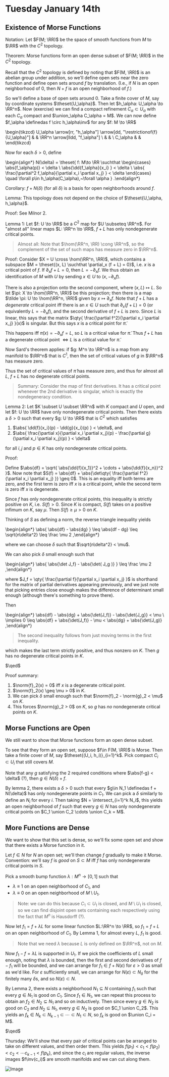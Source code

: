 # Tuesday January 14th

## Existence of Morse Functions

Notation:
Let $F(M; \RR)$ be the space of smooth functions from $M$ to $\RR$ with the $C^2$ topology.

Theorem:
Morse functions form an open dense subset of $F(M; \RR)$ in the $C^2$ topology.

Recall that the $C^2$ topology is defined by noting that $F(M, \RR)$ is an abelian group under addition, so we'll define open sets near the zero function and define open sets around $f$ by translation.
(I.e., if $N$ is an open neighborhood of 0, then $N+f$ is an open neighborhood of $f$.)

So we'll define a base of open sets around 0.
Take a finite cover of $M$, say by coordinate systems $\theset{U_\alpha}$.
Then let $h_\alpha: U_\alpha \to \RR^n$.
Now (exercise) we can find a compact refinement $C_\alpha \subset U_\alpha$ with each $C_\alpha$ compact and $\union_\alpha C_\alpha = M$.
We can now define $f_\alpha \definedas f \circ h_\alpha\inv$ for any $f: M \to \RR$

\begin{tikzcd}
U_\alpha \arrow[rr, "h_\alpha"] \arrow[dd, "\restrictionof{f}{U_\alpha}"] &  & \RR^n \arrow[lldd, "f_\alpha"] \\
&  &                                \\
C_\alpha                                                                  &  &                               
\end{tikzcd}

Now for each $\delta > 0$, define 

\begin{align*}
N(\delta) = \theset{
f: M\to \RR \suchthat \begin{cases}
\abs{f_\alpha(p)} < \delta \\
\abs{\dd{f_\alpha}{x_i} } < \delta \\
\abs{ \frac{\partial^2 f_\alpha}{\partial x_i \partial x_j}  } < \delta
\end{cases} \quad \forall p\in h_\alpha(C_\alpha),~\forall \alpha
}
.\end{align*}


Corollary:
$f + N(\delta)$ (for all $\delta$) is a basis for open neighborhoods around $f$.

Lemma:
This topology does not depend on the choice of $\theset{U_\alpha, h_\alpha}$.

Proof:
See Milnor 2.

Lemma 1:
Let $f: U \to \RR$ be a $C^2$ map for $U \subseteq \RR^n$.
For "almost all" linear maps $L: \RR^n \to \RR$, $f + L$ has only nondegenerate critical points.

> Almost all: Note that $\hom(\RR^n, \RR) \cong \RR^n$, so the complement of the set of such maps has measure zero in $\RR^n$.

Proof:
Consider $X = U \cross \hom(\RR^n, \RR)$, which contains a subspace $M = \theset{(x, L) \suchthat \partial_x (f + L) = 0}$, i.e. $x$ is a critical point of $f$.
If $\partial_x f + L = 0$, then $L = -\partial_x f$.
We thus obtain an identification of $M$ with $U$ by sending $x\in U$ to $(x, -\partial_x f)$.

There is also a projection onto the second component, where $(x, L) \mapsto L$.
So let $\pi: X \to \hom(\RR^n, \RR)$ be this projection; then there is a map $\tilde \pi: U \to \hom(\RR^n, \RR)$ given by $x \mapsto \partial_x f$.
Note that $f + L$ has a *degenerate* critical point iff there is an $x\in U$ such that $\partial_x (f + L) = 0$ (or equivalently $L = -\partial_x f$), and the second derivative of $f+L$ is zero.
Since $L$ is linear, this says that the matrix $\qty{ \frac{\partial f^2}{\partial x_i \partial x_j} }(x)$ is singular.
But this says $x$ is a critical point for $\tilde \pi$.

This happens iff $\tilde \pi(x) = -\partial_x f = L$, so $L$ is a critical value for $\tilde \pi$.
Thus $f+L$ has a degenerate critical point $\iff L$ is a critical value for $\tilde \pi$.

Now Sard's theorem applies: if $g: M^n \to \RR^n$ is a map from any manifold to $\RR^n$ that is $C^1$, then the set of critical values of $g$ in $\RR^n$ has measure zero.

Thus the set of critical values of $\tilde \pi$ has measure zero, and thus for almost all $L$, $f+L$ has no degenerate critical points.

> Summary: Consider the map of first derivatives.
> It has a critical point whenever the 2nd derivative is singular, which is exactly the nondegeneracy condition.

Lemma 2:
Let $K \subset U \subset \RR^n$ with $K$ compact and $U$ open, and let $f: U \to \RR$ have only nondegenerate critical points.
Then there exists a $\delta > 0$ such that every $g: U \to \RR$ that is $C^2$ which satisfies

1. $\abs{ \dd{f}{x_i}(p) - \dd{g}{x_i}(p) } < \delta$, and 
1. $\abs{ \frac{\partial x}{\partial x_i \partial x_j}(p) - \frac{\partial g}{\partial x_i \partial x_j}(p) } < \delta$

for all $i, j$ and $p\in K$ has only nondegenerate critical points.

Proof:

Define $\abs{df} = \sqrt{ \abs{\dd{f}{x_1}}^2 + \cdots + \abs{\dd{f}{x_n}}^2 }$.
Now note that $S(f) = \abs{df} + \abs{\det\qty{ \frac{\partial f^2}{\partial x_i \partial x_j} }} \geq 0$.
This is an equality iff both terms are zero, and the first term is zero iff $x$ is a critical point, while the second term is zero iff $x$ is degenerate.

Since $f$ has only nondegenerate critical points, this inequality is strictly positive on $K$, i.e. $S(f) > 0$.
Since $K$ is compact, $S(f)$ takes on a positive infimum on $K$, say $\mu$.
Then $S(f) \geq \mu > 0$ on $K$.

Thinking of $S$ as defining a norm, the reverse triangle inequality yields

\begin{align*}
\abs{ \abs{df} - \abs{dg}  } \leq \abs{df - dg} \leq \sqrt{n\delta^2} \leq \frac \mu 2
,\end{align*}

where we can choose $\delta$ such that $\sqrt{n\delta^2} < \mu$.

We can also pick $\delta$ small enough such that

\begin{align*}
\abs{ \abs{\det J_f} - \abs{\det( J_g )} } \leq \frac \mu 2
,\end{align*}

where $J_f = \qty{ \frac{\partial f}{\partial x_i \partial x_j} }$ is shorthand for the matrix of partial derivatives appearing previously,
and we just note that picking entries close enough makes the difference of determinant small enough (although there's something to prove there).

Then

\begin{align*}
\abs{df} - \abs{dg} + \abs{\det(J_f)} - \abs{\det{J_g}} < \mu \\
\implies 0 \leq \abs{df} + \abs{\det(J_f)} - \mu < \abs{dg} + \abs{\det(J_g)}
,\end{align*}

> The second inequality follows from just moving terms in the first inequality. 

which makes the last term strictly positive, and thus nonzero on $K$.
Then $g$ has no degenerate critical points in $K$.

$\qed$

Proof summary:

1. $\norm{f}_2(x) = 0$ iff $x$ is a degenerate critical point.
2. $\norm{f}_2(x) \geq \mu > 0$ in $K$.
3. We can pick $\delta$ small enough such that $\norm{f}_2 - \norm{g}_2 < \mu$ on $K$.
4. This forces $\norm{g}_2 > 0$ on $K$, so $g$ has *no* nondegenerate critical points on $K$.

## Morse Functions are Open

We still want to show that Morse functions form an open dense subset.

To see that they form an open set, suppose $f\in F(M, \RR)$ is Morse.
Then take a finite cover of $M$, say $\theset{(U_i, h_i)}_{i=1}^k$.
Pick compact $C_i \subset U_i$ that still covers $M$.

Note that any $g$ satisfying the 2 required conditions where $\abs{f-g} < \delta$ (?), then $g \in N(\delta) + f$.

By lemma 2, there exists a $\delta > 0$ such that every $g\in N_1 \definedas f + N(\delta)$ has only nondegenerate points in $C_1$.
We can pick a $\delta$ similarly to define an $N_i$ for every $i$.
Then taking $N = \intersect_{i=1}^k N_i$, this yields an open neighborhood of $f$ such that every $g \in N$ has only nondegenerate critical points on $C_1 \union C_2 \cdots \union C_k = M$.

## More Functions are Dense

We want to show that this set is dense, so we'll fix some open set and show that there exists a Morse function in it.

Let $f\in N$ for $N$ an open set; we'll then change $f$ gradually to make it Morse.
Convention: we'll say $f$ is *good* on $S\subset M$ iff $f$ has only nondegenerate critical points in $S$.

Pick a smooth bump function $\lambda: M^n \to [0, 1]$ such that 

- $\lambda \equiv 1$ on an open neighborhood of $C_1$, and 
- $\lambda \equiv 0$ on an open neighborhood of $M\setminus U_1$.

> Note: we can do this because $C_1 \subset U_1$ is closed, and $M\setminus U_1$ is closed, so we can find disjoint open sets containing each respectively using the fact that $M^n$ is Hausdorff (?).

Now let $f_1 = f + \lambda L$ for some linear function $L:\RR^n \to \RR$, so $f_1 = f + L$ on an open neighborhood of $C_1$.
By Lemma 1, for almost every $L$, $f_1$ is good.

> Note that we need $\lambda$ because $L$ is only defined on $\RR^n$, not on $M$.

Now $f_1 - f = \lambda L$ is supported in $U_1$.
If we pick the coefficients of $L$ small enough, noting that $\lambda$ is bounded, then the first and second derivatives of $f-f_1$ will be bounded, and we can arrange for $f_1 \in f + N(\varepsilon)$ for $\varepsilon > 0$ as small as we'd like.
For $\varepsilon$ sufficiently small, we can arrange for $N(\varepsilon ) \subset N_\delta$ for the finitely many $\delta$s, and so $N(\varepsilon) \subset N$.

By Lemma 2, there exists a neighborhood $N_1 \subseteq N$ containing $f_1$ such that every $g\in N_1$ is good on $C_1$. 
Since $f_1 \in N_1$, we can repeat this process to obtain an $f_2 \in N_2 \subseteq N_1$ and so on inductively.
Then since every $g \in N_2$ is good on $C_2$ and $N_2 \subseteq N_1$, every $g\in N_2$ is good on $C_1 \union C_2$.
This yields an $f_k \in N_k \subset N_{k-1} \subset \cdots \subset N_1 \subset N$, so $f_k$ is good on $\union C_i = M$.

$\qed$

Thursday:
We'll show that every pair of critical points can be arranged to take on different values, and then order them.
This yields $f(p_1) < c_1 < f(p_2) < c_2 < \cdots c_{k-1} < f(p_k)$, and since the $c_i$ are regular values, the inverse images $f\inv(c_i)$ are smooth manifolds and we can cut along them.

![Image](figures/2020-01-14-12:22.png)
